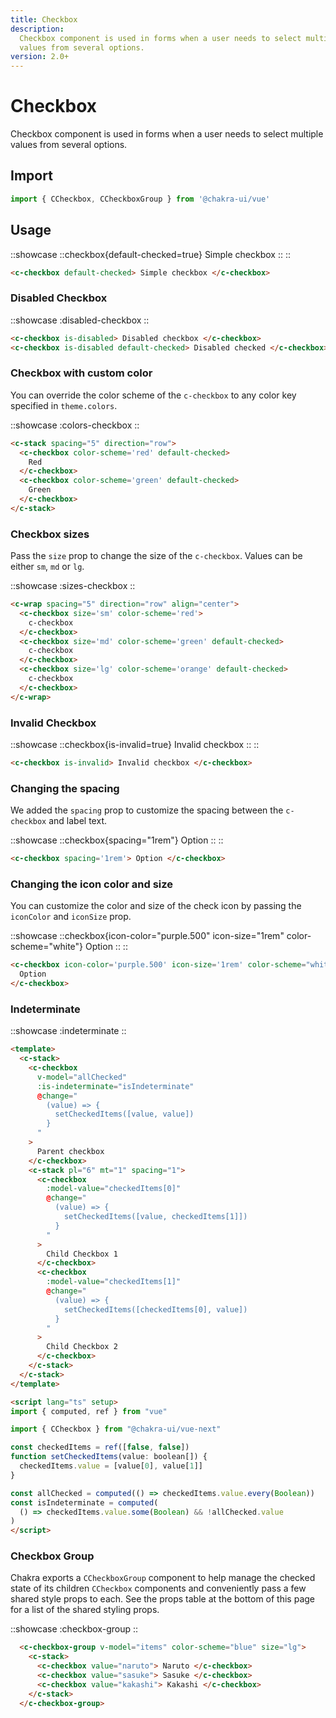 ```yaml
---
title: Checkbox
description:
  Checkbox component is used in forms when a user needs to select multiple
  values from several options.
version: 2.0+
---
```


# Checkbox

Checkbox component is used in forms when a user needs to select multiple values from several options.

## Import

```js
import { CCheckbox, CCheckboxGroup } from '@chakra-ui/vue'
```

## Usage

::showcase
  ::checkbox{default-checked=true}
    Simple checkbox
  ::
::

```html
<c-checkbox default-checked> Simple checkbox </c-checkbox>
```

### Disabled Checkbox

::showcase
  :disabled-checkbox
::

```html
<c-checkbox is-disabled> Disabled checkbox </c-checkbox> 
<c-checkbox is-disabled default-checked> Disabled checked </c-checkbox>
```

### Checkbox with custom color

You can override the color scheme of the `c-checkbox` to any color key specified
in `theme.colors`.

::showcase
  :colors-checkbox
::

```html
<c-stack spacing="5" direction="row">
  <c-checkbox color-scheme='red' default-checked>
    Red
  </c-checkbox>
  <c-checkbox color-scheme='green' default-checked>
    Green
  </c-checkbox>
</c-stack>
```

### Checkbox sizes

Pass the `size` prop to change the size of the `c-checkbox`. Values can be either
`sm`, `md` or `lg`.

::showcase
  :sizes-checkbox
::

```html
<c-wrap spacing="5" direction="row" align="center">
  <c-checkbox size='sm' color-scheme='red'>
    c-checkbox
  </c-checkbox>
  <c-checkbox size='md' color-scheme='green' default-checked>
    c-checkbox
  </c-checkbox>
  <c-checkbox size='lg' color-scheme='orange' default-checked>
    c-checkbox
  </c-checkbox>
</c-wrap>
```

### Invalid Checkbox

::showcase
  ::checkbox{is-invalid=true}
    Invalid checkbox
  ::
::

```html
<c-checkbox is-invalid> Invalid checkbox </c-checkbox>
```

### Changing the spacing

We added the `spacing` prop to customize the spacing between the `c-checkbox` and
label text.

::showcase
  ::checkbox{spacing="1rem"}
    Option
  ::
::

```html
<c-checkbox spacing='1rem'> Option </c-checkbox>
```

### Changing the icon color and size

You can customize the color and size of the check icon by passing the
`iconColor` and `iconSize` prop.

::showcase
  ::checkbox{icon-color="purple.500" icon-size="1rem" color-scheme="white"}
    Option
  ::
::

```html
<c-checkbox icon-color='purple.500' icon-size='1rem' color-scheme="white">
  Option
</c-checkbox>
```

### Indeterminate

::showcase
  :indeterminate
::

```html
<template>
  <c-stack>
    <c-checkbox
      v-model="allChecked"
      :is-indeterminate="isIndeterminate"
      @change="
        (value) => {
          setCheckedItems([value, value])
        }
      "
    >
      Parent checkbox
    </c-checkbox>
    <c-stack pl="6" mt="1" spacing="1">
      <c-checkbox
        :model-value="checkedItems[0]"
        @change="
          (value) => {
            setCheckedItems([value, checkedItems[1]])
          }
        "
      >
        Child Checkbox 1
      </c-checkbox>
      <c-checkbox
        :model-value="checkedItems[1]"
        @change="
          (value) => {
            setCheckedItems([checkedItems[0], value])
          }
        "
      >
        Child Checkbox 2
      </c-checkbox>
    </c-stack>
  </c-stack>
</template>

<script lang="ts" setup>
import { computed, ref } from "vue"

import { CCheckbox } from "@chakra-ui/vue-next"

const checkedItems = ref([false, false])
function setCheckedItems(value: boolean[]) {
  checkedItems.value = [value[0], value[1]]
}

const allChecked = computed(() => checkedItems.value.every(Boolean))
const isIndeterminate = computed(
  () => checkedItems.value.some(Boolean) && !allChecked.value
)
</script>
```

### Checkbox Group

Chakra exports a `CCheckboxGroup` component to help manage the checked state of
its children `CCheckbox` components and conveniently pass a few shared style
props to each. See the props table at the bottom of this page for a list of the
shared styling props.

::showcase
  :checkbox-group
::

```html
  <c-checkbox-group v-model="items" color-scheme="blue" size="lg">
    <c-stack>
      <c-checkbox value="naruto"> Naruto </c-checkbox>
      <c-checkbox value="sasuke"> Sasuke </c-checkbox>
      <c-checkbox value="kakashi"> Kakashi </c-checkbox>
    </c-stack>
  </c-checkbox-group>
```